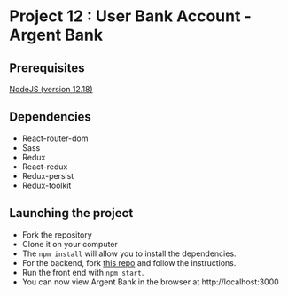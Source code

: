 # Project 12 : User Bank Account - Argent Bank

## Prerequisites
[NodeJS (version 12.18)](https://nodejs.org/en/)

## Dependencies 
* React-router-dom
* Sass
* Redux 
* React-redux
* Redux-persist
* Redux-toolkit

## Launching the project

* Fork the repository
* Clone it on your computer
* The `npm install` will allow you to install the dependencies.
* For the backend, fork [this repo](https://github.com/OpenClassrooms-Student-Center/Project-10-Bank-API) and follow the instructions. 
* Run the front end with `npm start`.
* You can now view Argent Bank in the browser at http://localhost:3000

